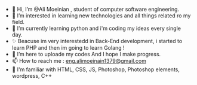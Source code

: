 - 👋 Hi, I’m @Ali Moeinian , student of computer software engineering.
- 👀 I’m interested in learning new technologies and all things related ro my field.
- 🌱 I’m currently learning python and i'm coding my ideas every single day.
- ✨ Beacuse im very interestedd in Back-End development, i started to learn PHP and then im going to learn Golang !
- 💞️ I’m here to uploade my codes And I hope I make progress.
- 📫 How to reach me :  eng.alimoeinain1379@gmail.com
- 👀 I'm familiar with HTML, CSS, JS, Photoshop, Photoshop elements, wordpress, C++                       

<!---
AliMoeinian/AliMoeinian is a ✨ special ✨ repository because its `README.md` (this file) appears on your GitHub profile.
You can click the Preview link to take a look at your changes.
--->
